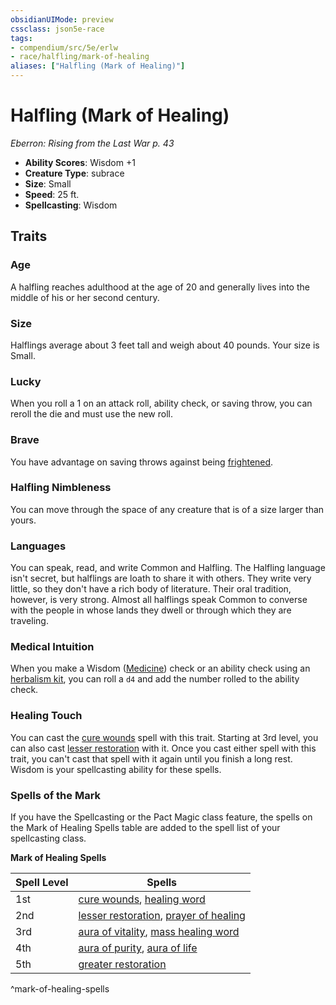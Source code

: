 ```yaml
---
obsidianUIMode: preview
cssclass: json5e-race
tags:
- compendium/src/5e/erlw
- race/halfling/mark-of-healing
aliases: ["Halfling (Mark of Healing)"]
---
```


# Halfling (Mark of Healing)
*Eberron: Rising from the Last War p. 43*

- **Ability Scores**: Wisdom +1
- **Creature Type**: subrace
- **Size**: Small
- **Speed**: 25 ft.
- **Spellcasting**: Wisdom


## Traits

### Age

A halfling reaches adulthood at the age of 20 and generally lives into the middle of his or her second century.

### Size

Halflings average about 3 feet tall and weigh about 40 pounds. Your size is Small.

### Lucky

When you roll a 1 on an attack roll, ability check, or saving throw, you can reroll the die and must use the new roll.

### Brave

You have advantage on saving throws against being [frightened](../../../Rules%20&%20Options/5e%20Rules/conditions.md##frightened).

### Halfling Nimbleness

You can move through the space of any creature that is of a size larger than yours.

### Languages

You can speak, read, and write Common and Halfling. The Halfling language isn't secret, but halflings are loath to share it with others. They write very little, so they don't have a rich body of literature. Their oral tradition, however, is very strong. Almost all halflings speak Common to converse with the people in whose lands they dwell or through which they are traveling.

### Medical Intuition

When you make a Wisdom ([Medicine](../../../Rules%20&%20Options/5e%20Rules/skills.md##Medicine)) check or an ability check using an [herbalism kit](herbalism-kit.md#), you can roll a `d4` and add the number rolled to the ability check.

### Healing Touch

You can cast the [cure wounds](../../spells/cure-wounds.md#) spell with this trait. Starting at 3rd level, you can also cast [lesser restoration](../../spells/lesser-restoration.md#) with it. Once you cast either spell with this trait, you can't cast that spell with it again until you finish a long rest. Wisdom is your spellcasting ability for these spells.

### Spells of the Mark

If you have the Spellcasting or the Pact Magic class feature, the spells on the Mark of Healing Spells table are added to the spell list of your spellcasting class.

**Mark of Healing Spells**

| Spell Level | Spells |
|-------------|--------|
| 1st | [cure wounds](../../spells/cure-wounds.md#.md#), [healing word](../../spells/healing-word.md#) |
| 2nd | [lesser restoration](../../spells/lesser-restoration.md#.md#), [prayer of healing](../../spells/prayer-of-healing.md#) |
| 3rd | [aura of vitality](../../spells/aura-of-vitality.md#), [mass healing word](../../spells/mass-healing-word.md#) |
| 4th | [aura of purity](../../spells/aura-of-purity.md#), [aura of life](../../spells/aura-of-life.md#) |
| 5th | [greater restoration](../../spells/greater-restoration.md#) |
^mark-of-healing-spells